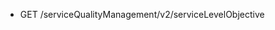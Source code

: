<!--
    ATTENTION: This file was generated via gradle!
               Do NOT manually edit this file! Any such changes will be overwritten!
-->

* GET /serviceQualityManagement/v2/serviceLevelObjective
